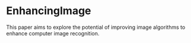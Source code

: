# EnhancingImage
This paper aims to explore the potential of improving image algorithms to enhance computer image recognition.
